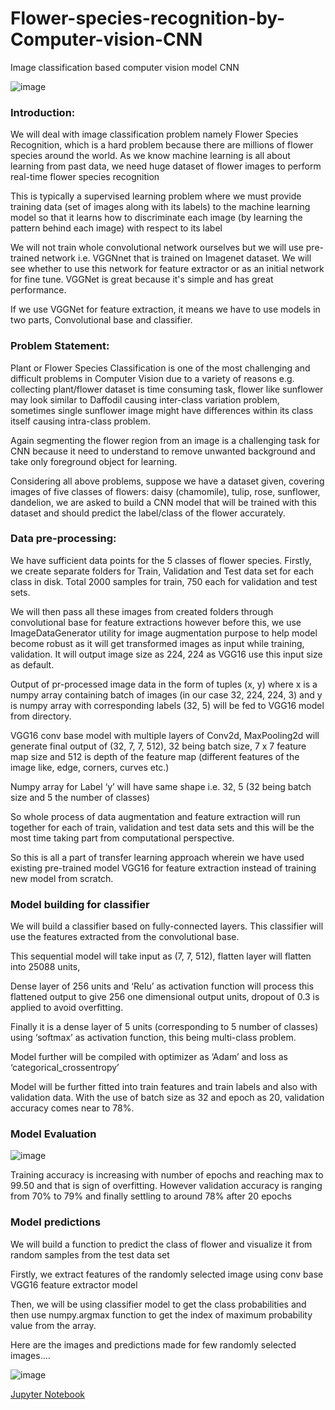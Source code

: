 # Flower-species-recognition-by-Computer-vision-CNN
Image classification based computer vision model CNN

![image](https://user-images.githubusercontent.com/49444353/128812725-11466206-402b-4973-aa47-cad30879e74a.png)

### Introduction:

We will deal with image classification problem namely Flower Species Recognition, which is a hard problem because there are millions of flower species around the world. As we know machine learning is all about learning from past data, we need huge dataset of flower images to perform real-time flower species recognition

This is typically a supervised learning problem where we must provide training data (set of images along with its labels) to the machine learning model so that it learns how to discriminate each image (by learning the pattern behind each image) with respect to its label

We will not train whole convolutional network ourselves but we will use pre-trained network i.e. VGGNnet that is trained on Imagenet dataset. We will see whether to use this network for feature extractor or as an initial network for fine tune. VGGNet is great because it's simple and has great performance.

If we use VGGNet for feature extraction, it means we have to use models in two parts, Convolutional base and classifier.
 
 ### Problem Statement:
 
Plant or Flower Species Classification is one of the most challenging and difficult problems in Computer Vision due to a variety of reasons e.g. collecting plant/flower dataset is time consuming task, flower like sunflower may look similar to Daffodil causing inter-class variation problem, sometimes single sunflower image might have differences within its class itself causing intra-class problem. 

Again segmenting the flower region from an image is a challenging task for CNN because it need to understand to remove unwanted background and take only foreground object for learning.

Considering all above problems, suppose we have a dataset given, covering images of five classes of flowers: daisy (chamomile), tulip, rose, sunflower, dandelion, we are asked to build a CNN model that will be trained with this dataset and should predict the label/class of the flower accurately.

### Data pre-processing:

We have sufficient data points for the 5 classes of flower species. Firstly, we create separate folders for Train, Validation and Test data set for each class in disk. Total 2000 samples for train, 750 each for validation and test sets.

We will then pass all these images from created folders through convolutional base  for feature extractions however before this, we use ImageDataGenerator utility for image augmentation purpose to help model become robust as it will get transformed images as input while training, validation. It will output image size as 224, 224 as VGG16 use this input size as default. 

Output of pr-processed image data in the form of tuples (x, y) where x is a numpy array containing batch of images (in our case 32, 224, 224, 3) and y is numpy array with corresponding labels (32, 5) will be fed to VGG16 model from directory.

VGG16 conv base model with multiple layers of Conv2d, MaxPooling2d will generate final output of (32, 7, 7, 512), 32 being batch size, 7 x 7 feature map size and 512 is depth of the feature map (different features of the image like, edge, corners, curves etc.)

Numpy array for Label ‘y’ will have same shape i.e. 32, 5 (32 being batch size and 5 the number of classes)

So whole process of data augmentation and feature extraction will run together for each of train, validation and test data sets and this will be the most time taking part from computational perspective.

So this is all a part of transfer learning approach wherein we have used existing pre-trained model VGG16 for feature extraction instead of training new model from scratch.  
 
### Model building for classifier 

We will build a classifier based on fully-connected layers. This classifier will use the features extracted from the convolutional base.

This sequential model will take input as (7, 7, 512), flatten layer will flatten into 25088 units, 

Dense layer of 256 units and ‘Relu’ as activation function will process this flattened output to give 256 one dimensional output units, dropout of 0.3 is applied to avoid overfitting.

Finally it is a dense layer of 5 units (corresponding to 5 number of classes) using ‘softmax’ as activation function, this being multi-class problem.

Model further will be compiled with optimizer as ‘Adam’ and loss as ‘categorical_crossentropy’  

Model will be further fitted into train features and train labels and also with validation data. With the use of batch size as 32 and epoch as 20, validation accuracy comes near to 78%. 

### Model Evaluation 

![image](https://user-images.githubusercontent.com/49444353/128813401-bb547c63-ce2f-4655-add2-734de994a855.png)

Training accuracy is increasing with number of epochs and reaching max to 99.50 and that is sign of overfitting. However validation accuracy is ranging from 70% to 79% and finally settling to around 78% after 20 epochs

### Model predictions 

 We will build a function to predict the class of flower and visualize it from random samples from the test data set
 
Firstly, we extract features of the randomly selected image using conv base VGG16 feature extractor model

Then, we will be using classifier model to get the class probabilities and then use numpy.argmax function to get the index of maximum probability value from the array. 

Here are the images and predictions made for few randomly selected images….

![image](https://user-images.githubusercontent.com/49444353/128813578-b82adff1-9bec-4234-bdfb-db6dae68856a.png)


[Jupyter Notebook](./Image_classification.ipynb)









 




